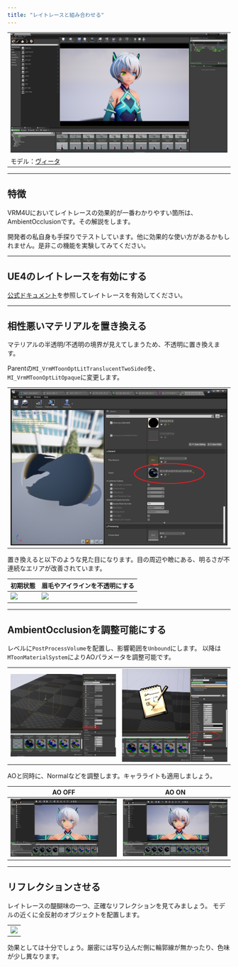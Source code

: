 ```yaml
---
title: "レイトレースと組み合わせる"
---
```


||
|-|
|[![](./assets/images/02b_top.png)](../assets/images/02b_top.png)|
|モデル：[ヴィータ](https://hub.vroid.com/characters/6193066630030526355/models/3525604181073039892)|

----
## 特徴

VRM4Uにおいてレイトレースの効果的が一番わかりやすい箇所は、AmbientOcclusionです。その解説をします。

開発者の私自身も手探りでテストしています。他に効果的な使い方があるかもしれません。是非この機能を実験してみてください。

----
## UE4のレイトレースを有効にする

[公式ドキュメント](https://docs.unrealengine.com/ja/Engine/Rendering/RayTracing/index.html)を参照してレイトレースを有効してください。

----
## 相性悪いマテリアルを置き換える

マテリアルの半透明/不透明の境界が見えてしまうため、不透明に置き換えます。

Parentの`MI_VrmMToonOptLitTranslucentTwoSided`を、`MI_VrmMToonOptLitOpaque`に変更します。

||
|-|
|[![](./assets/images/02b_mat.png)](../assets/images/02b_mat.png)|

置き換えると以下のような見た目になります。目の周辺や瞼にある、明るさが不連続なエリアが改善されています。

|初期状態|眉毛やアイラインを不透明にする|
|-|-|
|[![](./assets/images/02b_face1.png)](../assets/images/02b_face1.png)|[![](./assets/images/02b_face2.png)](../assets/images/02b_face2.png)|


----
## AmbientOcclusionを調整可能にする

レベルに`PostProcessVolume`を配置し、影響範囲を`Unbound`にします。
以降は`MToonMaterialSystem`によりAOパラメータを調整可能です。

|||
|-|-|
|[![](./assets/images/02b_aos2.png)](../assets/images/02b_aos2.png)|[![](./assets/images/02b_aos.png)](../assets/images/02b_aos.png)|

AOと同時に、Normalなどを調整します。キャラライトも適用しましょう。

|AO OFF|AO ON|
|-|-|
|[![](./assets/images/02b_aooff.png)](../assets/images/02b_aooff.png)|[![](./assets/images/02b_aoon.png)](../assets/images/02b_aoon.png)|

----
## リフレクションさせる

レイトレースの醍醐味の一つ、正確なリフレクションを見てみましょう。
モデルの近くに全反射のオブジェクトを配置します。

||
|-|
|[![](./assets/images/02b_ref.png)](../assets/images/02b_ref.png)|

効果としては十分でしょう。厳密には写り込んだ側に輪郭線が無かったり、色味が少し異なります。

